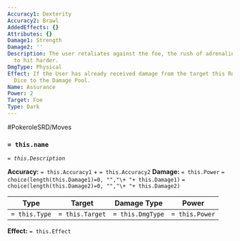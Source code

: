 ```yaml
---
Accuracy1: Dexterity
Accuracy2: Brawl
AddedEffects: {}
Attributes: {}
Damage1: Strength
Damage2: ''
Description: The user retaliates against the foe, the rush of adrenaline allows it
  to hit harder.
DmgType: Physical
Effect: If the User has already received damage from the target this Round add 2 Extra
  Dice to the Damage Pool.
Name: Assurance
Power: 2
Target: Foe
Type: Dark
---
```


#PokeroleSRD/Moves

### `= this.name` 
*`= this.Description`*

**Accuracy:** `= this.Accuracy1` + `= this.Accuracy2`
**Damage:** `= this.Power` `= choice(length(this.Damage1)=0, "","\+ "+ this.Damage1)` `= choice(length(this.Damage2)=0, "","\+ "+ this.Damage2)`

| Type          | Target          | Damage Type          | Power          |
| ------------- | --------------- | ---------------- | -------------- |
| `= this.Type` | `= this.Target` | `= this.DmgType` | `= this.Power` | 

**Effect:** `= this.Effect`